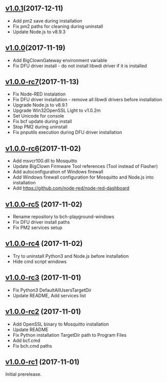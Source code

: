 ## [v1.0.1](https://github.com/bigclownlabs/bch-playground-windows/releases/tag/v1.0.1)(2017-12-11)

  * Add pm2 save during installation
  * Fix pm2 paths for cleaning during uninstall
  * Update Node.js to v8.9.3

## [v1.0.0](https://github.com/bigclownlabs/bch-playground-windows/releases/tag/v1.0.0)(2017-11-19)

  * Add BigClownGateway environment variable
  * Fix DFU driver install - do not install libwdi driver if it is installed

## [v1.0.0-rc7](https://github.com/bigclownlabs/bch-playground-windows/releases/tag/v1.0.0-rc7)(2017-11-13)

  * Fix Node-RED instalation
  * Fix DFU driver installation - remove all libwdi drivers before installation
  * Upgrade Node.js to v8.9.1
  * Upgrade Win32OpenSSL Light to v1.0.2m
  * Set Unicode for console
  * Fix bcf update during install
  * Stop PM2 during uninstall
  * Fix pnputils execution during DFU driver installation

## [v1.0.0-rc6](https://github.com/bigclownlabs/bch-playground-windows/releases/tag/v1.0.0-rc6)(2017-11-02)

  * Add msvcr100.dll to Mosquitto
  * Update BigClown Firmware Tool references (Tool instead of Flasher)
  * Add autoconfiguration of Windows firewall
  * Add Windows firewall configuration for Mosquitto and Node.js into installation
  * Add https://github.com/node-red/node-red-dashboard

## [v1.0.0-rc5](https://github.com/bigclownlabs/bch-playground-windows/releases/tag/v1.0.0-rc5) (2017-11-02)

  * Rename repository to bch-playground-windows
  * Fix DFU driver install paths
  * Fix PM2 services setup

## [v1.0.0-rc4](https://github.com/bigclownlabs/bch-hub-windows/releases/tag/v1.0.0-rc4) (2017-11-02)

 * Try to uninstall Python3 and Node.js before installation
 * Hide cmd script windows

## [v1.0.0-rc3](https://github.com/bigclownlabs/bch-hub-windows/releases/tag/v1.0.0-rc3) (2017-11-01)

 * Fix Python3 DefaultAllUsersTargetDir
 * Update README, Add services list

## [v1.0.0-rc2](https://github.com/bigclownlabs/bch-hub-windows/releases/tag/v1.0.0-rc2) (2017-11-01)

  * Add OpenSSL binary to Mosquitto installation
  * Update README
  * Fix Python installation TargetDir path to Program Files
  * Add bcf.cmd
  * Fix bch.cmd paths

## [v1.0.0-rc1](https://github.com/bigclownlabs/bch-hub-windows/releases/tag/v1.0.0-rc1) (2017-11-01)

Initial prerelease.
